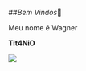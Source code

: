 ##*Bem Vindos*👋

Meu nome é Wagner

**Tit4NiO** 

![](https://tenor.com/pt-BR/view/wiking-viking-s%C5%82owianin-s%C5%82owianie-slowianie-gif-22099700)
